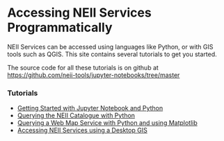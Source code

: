 # Accessing NEII Services Programmatically #

NEII Services can be accessed using languages like Python, or with GIS tools such as QGIS. This site contains several tutorials to get you started. 

The source code for all these tutorials is on github at https://github.com/neii-tools/jupyter-notebooks/tree/master

### Tutorials ###

* [Getting Started with Jupyter Notebook and Python](GettingStarted.html)
* [Querying the NEII Catalogue with Python](CatalogueExample.html)
* [Querying a Web Map Service with Python and using Matplotlib](WMSExample.html)
* [Accessing NEII Services using a Desktop GIS](QGISExample.html)
